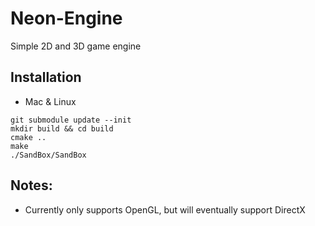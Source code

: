 # Neon-Engine
Simple 2D and 3D game engine

## Installation
- Mac & Linux
```
git submodule update --init
mkdir build && cd build
cmake ..
make
./SandBox/SandBox
``` 

## Notes:
- Currently only supports OpenGL, but will eventually support DirectX
